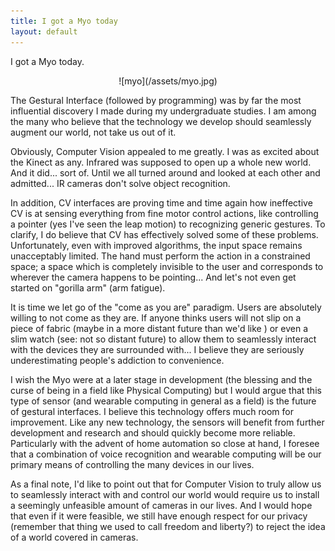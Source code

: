 ```yaml
---
title: I got a Myo today
layout: default
---
```


I got a Myo today.

<center>![myo](/assets/myo.jpg)</center>

The Gestural Interface (followed by programming) was by far the most influential discovery I made during my undergraduate studies. I am among the many who believe that the technology we develop should seamlessly augment our world, not take us out of it.

Obviously, Computer Vision appealed to me greatly. I was as excited about the Kinect as any. Infrared was supposed to open up a whole new world. And it did... sort of. Until we all turned around and looked at each other and admitted... IR cameras don't solve object recognition.

In addition, CV interfaces are proving time and time again how ineffective CV is at sensing everything from fine motor control actions, like controlling a pointer (yes I've seen the leap motion) to recognizing generic gestures. To clarify, I do believe that CV has effectively solved some of these problems. Unfortunately, even with improved algorithms, the input space remains unacceptably limited. The hand must perform the action in a constrained space; a space which is completely invisible to the user and corresponds to wherever the camera happens to be pointing... And let's not even get started on "gorilla arm" (arm fatigue).

It is time we let go of the "come as you are" paradigm. Users are absolutely willing to not come as they are. If anyone thinks users will not slip on a piece of fabric (maybe in a more distant future than we'd like ) or even a slim watch (see: not so distant future) to allow them to seamlessly interact with the devices they are surrounded with... I believe they are seriously underestimating people's addiction to convenience.

I wish the Myo were at a later stage in development (the blessing and the curse of being in a field like Physical Computing) but I would argue that this type of sensor (and wearable computing in general as a field) is the future of gestural interfaces. I believe this technology offers much room for improvement. Like any new technology, the sensors will benefit from further development and research and should quickly become more reliable. Particularly with the advent of home automation so close at hand, I foresee that a combination of voice recognition and wearable computing will be our primary means of controlling the many devices in our lives.

As a final note, I'd like to point out that for Computer Vision to truly allow us to seamlessly interact with and control our world would require us to install a seemingly unfeasible amount of cameras in our lives. And I would hope that even if it were feasible, we still have enough respect for our privacy (remember that thing we used to call freedom and liberty?) to reject the idea of a world covered in cameras.

